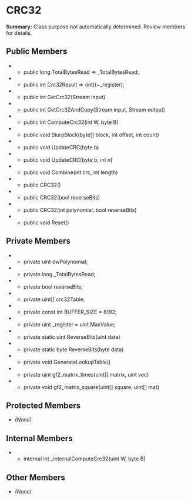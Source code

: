 # CRC32

**Summary:** Class purpose not automatically determined. Review members for details.

## Public Members
- - public long TotalBytesRead => _TotalBytesRead;
- - public int Crc32Result => (int)(~_register);
- - public int GetCrc32(Stream input)
- - public int GetCrc32AndCopy(Stream input, Stream output)
- - public int ComputeCrc32(int W, byte B)
- - public void SlurpBlock(byte[] block, int offset, int count)
- - public void UpdateCRC(byte b)
- - public void UpdateCRC(byte b, int n)
- - public void Combine(int crc, int length)
- - public CRC32()
- - public CRC32(bool reverseBits)
- - public CRC32(int polynomial, bool reverseBits)
- - public void Reset()

## Private Members
- - private uint dwPolynomial;
- - private long _TotalBytesRead;
- - private bool reverseBits;
- - private uint[] crc32Table;
- - private const int BUFFER_SIZE = 8192;
- - private uint _register = uint.MaxValue;
- - private static uint ReverseBits(uint data)
- - private static byte ReverseBits(byte data)
- - private void GenerateLookupTable()
- - private uint gf2_matrix_times(uint[] matrix, uint vec)
- - private void gf2_matrix_square(uint[] square, uint[] mat)

## Protected Members
- *(None)*

## Internal Members
- - internal int _InternalComputeCrc32(uint W, byte B)

## Other Members
- *(None)*
